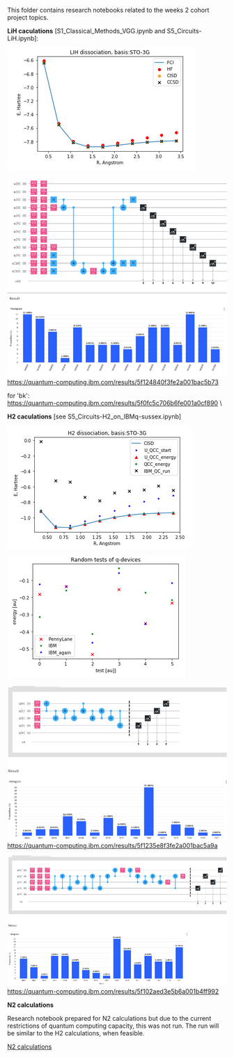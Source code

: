 This folder contains research notebooks related to the weeks 2 cohort project topics.

**LiH caculations** 
[S1_Classical_Methods_VGG.ipynb and S5_Circuits-LiH.ipynb]:

![LiH classical caculations:](LiH_Energy-Distance.png)

![Curcuit for LiH in JW.png](U-curcut_for_LiH_in_JW.png) \
![Wave-function state for the curcuit U for LiH in JW mapping](U-wf_for_LiH_in_JW.png) \
https://quantum-computing.ibm.com/results/5f124840f3fe2a001bac5b73

for 'bk':\
https://quantum-computing.ibm.com/results/5f0fc5c706b6fe001a0cf890 \

**H2 caculations** 
[see S5_Circuits-H2_on_IBMq-sussex.ipynb]

![H2 Calculation](H2-Calculations.png)

![Confirming the 0.3 energy variation using PennyLane](PennyLane.png)

![Typical H2 run with 'jw'](H2_run_with_JW.png)\
https://quantum-computing.ibm.com/results/5f1235e8f3fe2a001bac5a9a

![Typical H2 run with 'bk'](H2_run_with_BK.png)\
https://quantum-computing.ibm.com/results/5f102aed3e5b6a001b4ff992


**N2 calculations**

Research notebook prepared for N2 calculations but due to the current restrictions of quantum computing capacity, this was not run. The run will be similar to the H2 calculations, when feasible.

[N2 calculations](https://github.com/tina-seb/CohortProject_2020/blob/master/Project_2_VQE_Molecules/Research_Files/S1_Classical_Methods_N2.ipynb)
